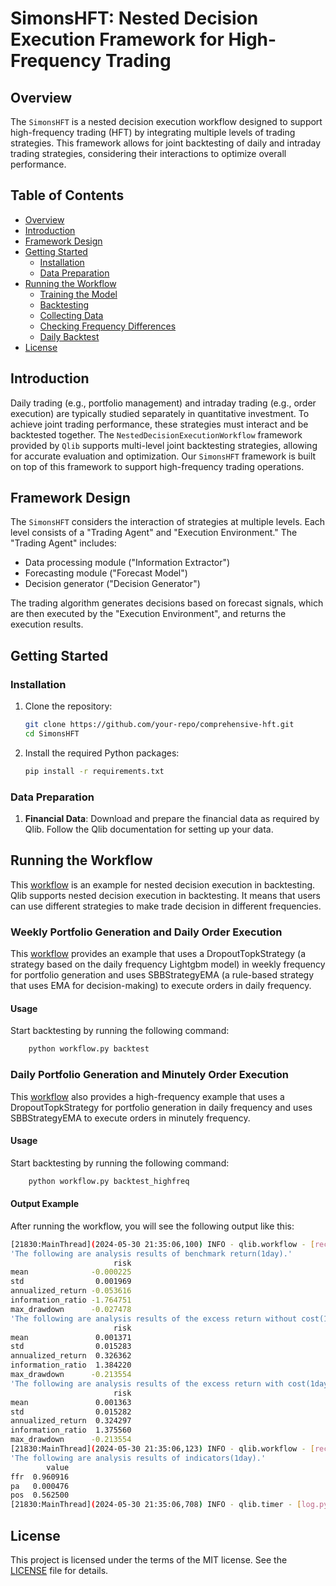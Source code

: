 # SimonsHFT: Nested Decision Execution Framework for High-Frequency Trading

## Overview

The `SimonsHFT` is a nested decision execution workflow designed to support high-frequency trading (HFT) by integrating multiple levels of trading strategies. This framework allows for joint backtesting of daily and intraday trading strategies, considering their interactions to optimize overall performance.

## Table of Contents

- [Overview](#overview)
- [Introduction](#introduction)
- [Framework Design](#framework-design)
- [Getting Started](#getting-started)
  - [Installation](#installation)
  - [Data Preparation](#data-preparation)
- [Running the Workflow](#running-the-workflow)
  - [Training the Model](#training-the-model)
  - [Backtesting](#backtesting)
  - [Collecting Data](#collecting-data)
  - [Checking Frequency Differences](#checking-frequency-differences)
  - [Daily Backtest](#daily-backtest)
- [License](#license)

## Introduction

Daily trading (e.g., portfolio management) and intraday trading (e.g., order execution) are typically studied separately in quantitative investment. To achieve joint trading performance, these strategies must interact and be backtested together. The `NestedDecisionExecutionWorkflow` framework provided by `Qlib` supports multi-level joint backtesting strategies, allowing for accurate evaluation and optimization. Our `SimonsHFT` framework is built on top of this framework to support high-frequency trading operations.

## Framework Design

The `SimonsHFT` considers the interaction of strategies at multiple levels. Each level consists of a "Trading Agent" and "Execution Environment." The "Trading Agent" includes:
- Data processing module ("Information Extractor")
- Forecasting module ("Forecast Model")
- Decision generator ("Decision Generator")

The trading algorithm generates decisions based on forecast signals, which are then executed by the "Execution Environment", and returns the execution results.

## Getting Started

### Installation

1. Clone the repository:

    ```bash
    git clone https://github.com/your-repo/comprehensive-hft.git
    cd SimonsHFT
    ```

2. Install the required Python packages:

    ```bash
    pip install -r requirements.txt
    ```

### Data Preparation

1. **Financial Data**: Download and prepare the financial data as required by Qlib. Follow the Qlib documentation for setting up your data.

## Running the Workflow

This [workflow](#workflow.py) is an example for nested decision execution in backtesting. Qlib supports nested decision execution in backtesting. It means that users can use different strategies to make trade decision in different frequencies.

### Weekly Portfolio Generation and Daily Order Execution

This [workflow](#workflow.py) provides an example that uses a DropoutTopkStrategy (a strategy based on the daily frequency Lightgbm model) in weekly frequency for portfolio generation and uses SBBStrategyEMA (a rule-based strategy that uses EMA for decision-making) to execute orders in daily frequency. 

#### Usage

Start backtesting by running the following command:
```bash
    python workflow.py backtest
```

### Daily Portfolio Generation and Minutely Order Execution

This [workflow](#workflow.py) also provides a high-frequency example that uses a DropoutTopkStrategy for portfolio generation in daily frequency and uses SBBStrategyEMA to execute orders in minutely frequency. 

#### Usage

Start backtesting by running the following command:
```bash
    python workflow.py backtest_highfreq
```

#### Output Example

After running the workflow, you will see the following output like this:

```bash
[21830:MainThread](2024-05-30 21:35:06,100) INFO - qlib.workflow - [record_temp.py:515] - Portfolio analysis record 'port_analysis_1day.pkl' has been saved as the artifact of the Experiment 1
'The following are analysis results of benchmark return(1day).'
                       risk
mean              -0.000225
std                0.001969
annualized_return -0.053616
information_ratio -1.764751
max_drawdown      -0.027478
'The following are analysis results of the excess return without cost(1day).'
                       risk
mean               0.001371
std                0.015283
annualized_return  0.326362
information_ratio  1.384220
max_drawdown      -0.213554
'The following are analysis results of the excess return with cost(1day).'
                       risk
mean               0.001363
std                0.015282
annualized_return  0.324297
information_ratio  1.375560
max_drawdown      -0.213554
[21830:MainThread](2024-05-30 21:35:06,123) INFO - qlib.workflow - [record_temp.py:540] - Indicator analysis record 'indicator_analysis_1day.pkl' has been saved as the artifact of the Experiment 1
'The following are analysis results of indicators(1day).'
        value
ffr  0.960916
pa   0.000476
pos  0.562500
[21830:MainThread](2024-05-30 21:35:06,708) INFO - qlib.timer - [log.py:127] - Time cost: 0.000s | waiting `async_log` Done
```


## License

This project is licensed under the terms of the MIT license. See the [LICENSE](LICENSE) file for details.
